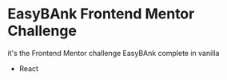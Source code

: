 # EasyBAnk Frontend Mentor Challenge

it's the Frontend Mentor challenge EasyBAnk complete in vanilla

- React
